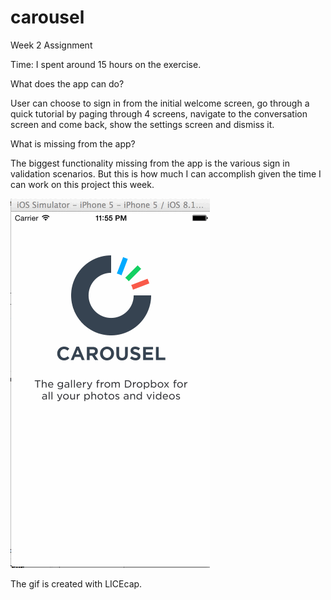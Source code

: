 # carousel
Week 2 Assignment

Time: I spent around 15 hours on the exercise. 

What does the app can do?

User can choose to sign in from the initial welcome screen, 
go through a quick tutorial by paging through 4 screens,
navigate to the conversation screen and come back,
show the settings screen and dismiss it. 

What is missing from the app?

The biggest functionality missing from the app is the various sign in validation scenarios. But this is how much I can accomplish given the time I can work on this project this week.

![Video Walkthrough](carousel.gif)

The gif is created with LICEcap.
